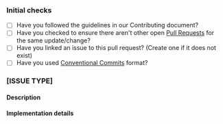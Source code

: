 ### Initial checks

* [ ] Have you followed the guidelines in our Contributing document?
* [ ] Have you checked to ensure there aren't other open [Pull Requests](../../../pulls) for the same update/change?
* [ ] Have you linked an issue to this pull request? (Create one if it does not exist)
* [ ] Have you used [Conventional Commits](https://www.conventionalcommits.org/en/v1.0.0/) format?

### [ISSUE TYPE] <!-- Bug or Suggestion -->

#### Description
<!-- Provide a brief description of the issue here -->

#### Implementation details
<!-- Details on the implementation performed (include code, images or whatever you consider necessary) -->

